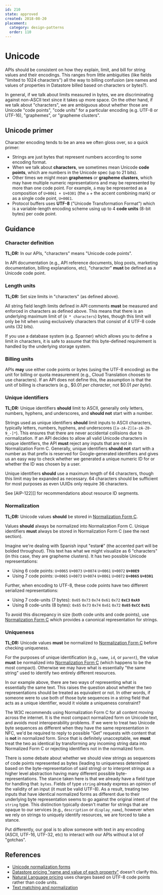 ```yaml
---
id: 210
state: approved
created: 2018-08-20
placement:
  category: design-patterns
  order: 110
---
```


# Unicode

APIs should be consistent on how they explain, limit, and bill for string
values and their encodings. This ranges from little ambiguities (like fields
"limited to 1024 characters") all the way to billing confusion (are names and
values of properties in Datastore billed based on characters or bytes?).

In general, if we talk about limits measured in bytes, we are discriminating
against non-ASCII text since it takes up more space. On the other hand, if we
talk about "characters", we are ambiguous about whether those are Unicode "code
points", "code units" for a particular encoding (e.g. UTF-8 or UTF-16),
"graphemes", or "grapheme clusters".

## Unicode primer

Character encoding tends to be an area we often gloss over, so a quick primer:

- Strings are just bytes that represent numbers according to some encoding
  format.
- When we talk about **characters**, we sometimes mean Unicode **code points**,
  which are numbers in the Unicode spec (up to 21 bits).
- Other times we might mean **graphemes** or **grapheme clusters**, which may
  have multiple numeric representations and may be represented by more than one
  code point. For example, `á` may be represented as a composition of
  `U+0061 + U+0301` (the `a` + the accent combining mark) or as a single code
  point, `U+00E1`.
- Protocol buffers uses **UTF-8** ("Unicode Transformation Format") which is a
  variable-length encoding scheme using up to 4 **code units** (8-bit bytes)
  per code point.

## Guidance

### Character definition

**TL;DR:** In our APIs, "characters" means "Unicode code points".

In API documentation (e.g., API reference documents, blog posts, marketing
documentation, billing explanations, etc), "character" **must** be defined as a
Unicode code point.

### Length units

**TL;DR:** Set size limits in "characters" (as defined above).

All string field length limits defined in API comments **must** be measured and
enforced in characters as defined above. This means that there is an underlying
maximum limit of (`4 * characters`) bytes, though this limit will only be hit
when using exclusively characters that consist of 4 UTF-8 code units (32 bits).

If you use a database system (e.g. Spanner) which allows you to define a limit
in characters, it is safe to assume that this byte-defined requirement is
handled by the underlying storage system.

### Billing units

APIs **may** use either code points or bytes (using the UTF-8 encoding) as the
unit for billing or quota measurement (e.g., Cloud Translation chooses to use
characters). If an API does not define this, the assumption is that the unit of
billing is characters (e.g., $0.01 _per character_, not $0.01 _per byte_).

### Unique identifiers

**TL;DR:** Unique identifiers **should** limit to ASCII, generally only
letters, numbers, hyphens, and underscores, and **should not** start with a
number.

Strings used as unique identifiers **should** limit inputs to ASCII characters,
typically letters, numbers, hyphens, and underscores
(`[a-zA-Z][a-zA-Z0-9_-]*`). This ensures that there are never accidental
collisions due to normalization. If an API decides to allow all valid Unicode
characters in unique identifiers, the API **must** reject any inputs that are
not in Normalization Form C. Generally, unique identifiers **should not** start
with a number as that prefix is reserved for Google-generated identifiers and
gives us an easy way to check whether we generated a unique numeric ID for or
whether the ID was chosen by a user.

Unique identifiers **should** use a maximum length of 64 characters, though
this limit may be expanded as necessary. 64 characters should be sufficient for
most purposes as even UUIDs only require 36 characters.

See [AIP-122][] for recommendations about resource ID segments.

### Normalization

**TL;DR:** Unicode values **should** be stored in [Normalization Form C][].

Values **should** always be normalized into Normalization Form C. Unique
identifiers **must** always be stored in Normalization Form C (see the next
section).

Imagine we're dealing with Spanish input "estar<b>é</b>" (the accented part
will be bolded throughout). This text has what we might visualize as 6
"characters" (in this case, they are grapheme clusters). It has two possible
Unicode representations:

- Using 6 code points: `U+0065` `U+0073` `U+0074` `U+0061` `U+0072`
  **`U+00E9`**
- Using 7 code points: `U+0065` `U+0073` `U+0074` `U+0061` `U+0072` **`U+0065`
  `U+0301`**

Further, when encoding to UTF-8, these code points have two different
serialized representations:

- Using 7 code-units (7 bytes): `0x65` `0x73` `0x74` `0x61` `0x72` **`0xC3`
  `0xA9`**
- Using 8 code-units (8 bytes): `0x65` `0x73` `0x74` `0x61` `0x72` **`0x65`
  `0xCC` `0x81`**

To avoid this discrepancy in size (both code units and code points), use
[Normalization Form C][] which provides a canonical representation for strings.

[normalization form c]: https://unicode.org/reports/tr15/

### Uniqueness

**TL;DR:** Unicode values **must** be normalized to [Normalization Form C][]
before checking uniqueness.

For the purposes of unique identification (e.g., `name`, `id`, or `parent`),
the value **must** be normalized into [Normalization Form C][] (which happens
to be the most compact). Otherwise we may have what is essentially "the same
string" used to identify two entirely different resources.

In our example above, there are two ways of representing what is essentially
the same text. This raises the question about whether the two representations
should be treated as equivalent or not. In other words, if someone were to use
both of those byte sequences in a string field that acts as a unique
identifier, would it violate a uniqueness constraint?

The W3C recommends using Normalization Form C for all content moving across the
internet. It is the most compact normalized form on Unicode text, and avoids
most interoperability problems. If we were to treat two Unicode byte sequences
as different when they have the same representation in NFC, we'd be required to
reply to possible "Get" requests with content that is **not** in normalized
form. Since that is definitely unacceptable, we **must** treat the two as
identical by transforming any incoming string data into Normalized Form C or
rejecting identifiers not in the normalized form.

There is some debate about whether we should view strings as sequences of code
points represented as bytes (leading to uniqueness determined based on the
byte-representation of said string) or to interpret strings as a higher level
abstraction having many different possible byte-representations. The stance
taken here is that we already have a field type for handling that: `bytes`.
Fields of type `string` already express an opinion of the validity of an input
(it must be valid UTF-8). As a result, treating two inputs that have identical
normalized forms as different due to their underlying byte representation seems
to go against the original intent of the `string` type. This distinction
typically doesn't matter for strings that are opaque to our services (e.g.,
`description` or `display_name`), however when we rely on strings to uniquely
identify resources, we are forced to take a stance.

Put differently, our goal is to allow someone with text in any encoding (ASCII,
UTF-16, UTF-32, etc) to interact with our APIs without a lot of "gotchas".

## References

- [Unicode normalization forms](https://unicode.org/reports/tr15/)
- [Datastore pricing "name and value of each property"](https://cloud.google.com/datastore/pricing)
  doesn't clarify this.
- [Natural Language pricing](https://cloud.google.com/natural-language/pricing)
  uses charges based on UTF-8 code points rather than code units.
- [Text matching and normalization](https://sites.google.com/a/google.com/intl-eng/apis/matching?pli=1)
